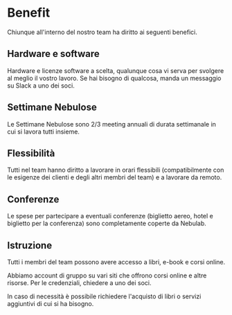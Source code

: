 # Benefit

Chiunque all'interno del nostro team ha diritto ai seguenti benefici.

## Hardware e software

Hardware e licenze software a scelta, qualunque cosa vi serva per svolgere al meglio il vostro 
lavoro. Se hai bisogno di qualcosa, manda un messaggio su Slack a uno dei soci.

## Settimane Nebulose

Le Settimane Nebulose sono 2/3 meeting annuali di durata settimanale in cui si lavora tutti insieme.
  
## Flessibilità

Tutti nel team hanno diritto a lavorare in orari flessibili (compatibilmente con le esigenze dei
clienti e degli altri membri del team) e a lavorare da remoto.

## Conferenze

Le spese per partecipare a eventuali conferenze (biglietto aereo, hotel e biglietto per la
conferenza) sono completamente coperte da Nebulab. 

## Istruzione

Tutti i membri del team possono avere accesso a libri, e-book e corsi online.

Abbiamo account di gruppo su vari siti che offrono corsi online e altre risorse. Per le credenziali,
chiedere a uno dei soci.

In caso di necessità è possibile richiedere l'acquisto di libri o servizi aggiuntivi di cui si ha 
bisogno.
